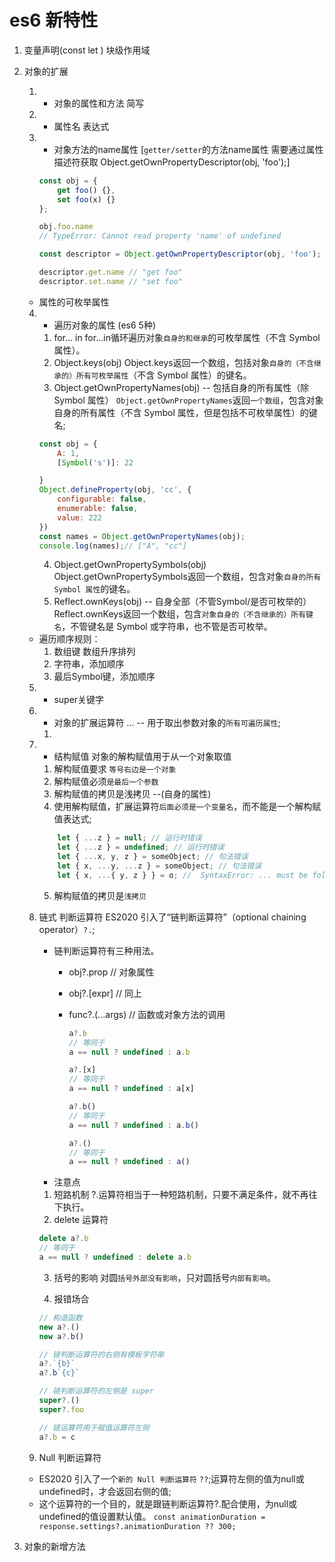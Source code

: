 # es6 新特性
1. 变量声明(const let ) 块级作用域
2. 对象的扩展
    1. * 对象的属性和方法 简写
    2. * 属性名 表达式
    3. * 对象方法的name属性 [`getter/setter`的方法name属性 需要通过属性描述符获取  Object.getOwnPropertyDescriptor(obj, 'foo');]
        ```js
        const obj = {
            get foo() {},
            set foo(x) {}
        };

        obj.foo.name
        // TypeError: Cannot read property 'name' of undefined

        const descriptor = Object.getOwnPropertyDescriptor(obj, 'foo');

        descriptor.get.name // "get foo"
        descriptor.set.name // "set foo"
        ```
    * 属性的可枚举属性
    4. * 遍历对象的属性 (es6 5种)
        1. for... in 
            for...in循环遍历对象`自身的和继承`的可枚举属性（不含 Symbol 属性）。
        2. Object.keys(obj)
            Object.keys返回一个数组，包括对象`自身的（不含继承的）所有可枚举属性`（不含 Symbol 属性）的键名。
        3. Object.getOwnPropertyNames(obj)  -- 包括自身的所有属性（除  Symbol 属性）
        `Object.getOwnPropertyNames`返回`一个数组`，包含对象自身的所有属性（不含 Symbol 属性，但是包括不可枚举属性）的键名;
        ```js
        const obj = {
            A: 1,
            [Symbol('s')]: 22

        }
        Object.defineProperty(obj, 'cc', {
            configurable: false,
            enumerable: false,
            value: 222
        })
        const names = Object.getOwnPropertyNames(obj);
        console.log(names);// ["A", "cc"]
        ```
        4. Object.getOwnPropertySymbols(obj)
            Object.getOwnPropertySymbols返回一个数组，包含对象`自身的所有 Symbol 属性`的键名。
        5. Reflect.ownKeys(obj) -- 自身全部（不管Symbol/是否可枚举的）
        Reflect.ownKeys返回一个数组，包含`对象自身的（不含继承的）所有键名`，不管键名是 Symbol 或字符串，也不管是否可枚举。
    * 遍历顺序规则：
        1. 数组键 数组升序排列
        2. 字符串，添加顺序
        3. 最后Symbol键，添加顺序
    5. * super关键字
    6. * 对象的扩展运算符 ... -- 用于取出参数对象的`所有可遍历属性`;
        1. 
    7. * 结构赋值
        对象的解构赋值用于从一个对象取值
        1. 解构赋值要求 `等号右边是一个对象`
        2. 解构赋值必须`是最后一个参数`
        3. 解构赋值的拷贝是浅拷贝 --(自身的属性)
        4. 使用解构赋值，扩展运算符`后面必须是一个变量名`，而不能是一个解构赋值表达式;
        ```js
            let { ...z } = null; // 运行时错误
            let { ...z } = undefined; // 运行时错误
            let { ...x, y, z } = someObject; // 句法错误
            let { x, ...y, ...z } = someObject; // 句法错误
            let { x, ...{ y, z } } = o; //  SyntaxError: ... must be followed by an identifier in declaration contexts
        ```   
        5. 解构赋值的拷贝是`浅拷贝`
    8. 链式 判断运算符
        ES2020 引入了“链判断运算符”（optional chaining operator）`?.`;
        * 链判断运算符有三种用法。
            * obj?.prop // 对象属性
            * obj?.[expr] // 同上
            * func?.(...args) // 函数或对象方法的调用

                ```js
                a?.b
                // 等同于
                a == null ? undefined : a.b

                a?.[x]
                // 等同于
                a == null ? undefined : a[x]

                a?.b()
                // 等同于
                a == null ? undefined : a.b()

                a?.()
                // 等同于
                a == null ? undefined : a()
                ```
        * 注意点
        1. 短路机制
        ?.运算符相当于一种短路机制，只要不满足条件，就不再往下执行。
        2. delete 运算符
        ```js
        delete a?.b
        // 等同于
        a == null ? undefined : delete a.b
        ```
        3. 括号的影响 
        对圆`括号外部没有影响`，只对圆括号`内部有影响`。

        4. 报错场合
        ```js
        // 构造函数
        new a?.()
        new a?.b()

        // 链判断运算符的右侧有模板字符串
        a?.`{b}`
        a?.b`{c}`

        // 链判断运算符的左侧是 super
        super?.()
        super?.foo

        // 链运算符用于赋值运算符左侧
        a?.b = c
        ```

    9. Null 判断运算符
    * ES2020 引入了一个`新的 Null 判断运算符` `??`;运算符左侧的值为null或undefined时，才会返回右侧的值;
    * 这个运算符的一个目的，就是跟链判断运算符?.配合使用，为null或undefined的值设置默认值。
    `const animationDuration = response.settings?.animationDuration ?? 300;`

3. 对象的新增方法

